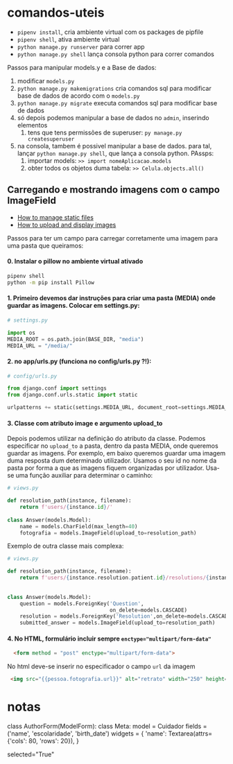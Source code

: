 # comandos-uteis

* `pipenv install`, cria ambiente virtual com os packages de pipfile
* `pipenv shell`, ativa ambiente virtual
* `python manage.py runserver` para correr app
* `python manage.py shell` lança consola python para correr comandos


Passos para manipular models.y e a Base de dados:
1. modificar `models.py`
1. `python manage.py makemigrations` cria comandos sql para modificar base de dados de acordo com o `models.py` 
1. `python manage.py migrate` executa comandos sql para modificar base de dados 
1. só depois podemos manipular a base de dados no `admin`, inserindo elementos
    1. tens que tens permissões de superuser: `py manage.py createsuperuser` 
1. na consola, tambem é possivel manipular a base de dados. para tal, lançar `python manage.py shell`, que lança a consola python. PAssps:
    1. importar models: `>> import nomeAplicacao.models`
    1. obter todos os objetos duma tabela: `>> Celula.objects.all()`


## Carregando e mostrando imagens com o <a name="ImageField"></a> campo ImageField


* [How to manage static files](https://docs.djangoproject.com/en/4.0/howto/static-files/)
* [How to upload and display images](https://studygyaan.com/django/how-to-upload-and-display-image-in-django)

Passos para ter um campo para carregar corretamente uma imagem para uma pasta que queiramos:

#### 0. Instalar o pillow no ambiente virtual ativado

```bash
pipenv shell
python -m pip install Pillow
```

#### 1. Primeiro devemos dar instruções para criar uma pasta (MEDIA) onde guardar as imagens. Colocar em settings.py:

```Python
# settings.py

import os
MEDIA_ROOT = os.path.join(BASE_DIR, "media")
MEDIA_URL = "/media/"
```

#### 2. no app/urls.py   (funciona no config/urls.py ?!): 

```Python
# config/urls.py

from django.conf import settings
from django.conf.urls.static import static

urlpatterns += static(settings.MEDIA_URL, document_root=settings.MEDIA_ROOT)
```


#### 3. Classe com atributo image e argumento upload_to

Depois podemos utilizar na definição do atributo da classe. Podemos especificar  no `upload_to` a pasta, dentro da pasta MEDIA, onde queremos guardar as imagens. Por exemplo, em baixo queremos guardar uma imagem duma resposta dum determinado utilizador. Usamos o seu id no nome da pasta por forma a que as imagens fiquem organizadas por utilizador. Usa-se uma função auxiliar para determinar o caminho:


```Python
# views.py

def resolution_path(instance, filename):
    return f'users/{instance.id}/'
    
class Answer(models.Model):
    name = models.CharField(max_length=40)
    fotografia = models.ImageField(upload_to=resolution_path)
```

Exemplo de outra classe mais complexa:

```Python
# views.py

def resolution_path(instance, filename):
    return f'users/{instance.resolution.patient.id}/resolutions/{instance.resolution.id}'
    
    
class Answer(models.Model):
    question = models.ForeignKey('Question',
                                 on_delete=models.CASCADE)
    resolution = models.ForeignKey('Resolution',on_delete=models.CASCADE)
    submitted_answer = models.ImageField(upload_to=resolution_path)
```

#### 4. No HTML, formulário incluir sempre `enctype="multipart/form-data"`

```html
  <form method = "post" enctype="multipart/form-data"> 
```


No html deve-se inserir no especificador o campo `url` da imagem
```html
 <img src="{{pessoa.fotografia.url}}" alt="retrato" width="250" height="250">
```





# notas


class AuthorForm(ModelForm):
    class Meta:
        model = Cuidador
        fields = ('name', 'escolaridade', 'birth_date')
        widgets = {
            'name': Textarea(attrs={'cols': 80, 'rows': 20}),
        }
        
        
        
 selected="True"
